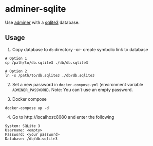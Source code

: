 # adminer-sqlite

Use [adminer](https://www.adminer.org) with a [sqlite3](https://sqlite.org) database.

## Usage

1. Copy database to `db` directory -or- create symbolic link to database
```
# Option 1
cp /path/to/db.sqlite3 ./db/db.sqlite3

# Option 2
ln -s /path/to/db.sqlite3 ./db/db.sqlite3
```

2. Set a new password in `docker-compose.yml` (environment variable `ADMINER_PASSWORD`).
Note: You can't use an empty password.

3. Docker compose
```
docker-compose up -d
```

4. Go to http://localhost:8080 and enter the following
```
System: SQLite 3
Username: <empty>
Password: <your password>
Database: /db/db.sqlite3
```
